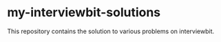 # my-interviewbit-solutions
This repository contains the solution to various problems on interviewbit.
